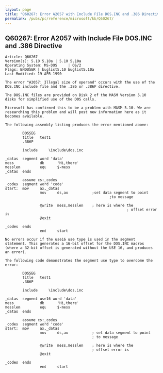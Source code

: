 ```yaml
---
layout: page
title: "Q60267: Error A2057 with Include File DOS.INC and .386 Directive"
permalink: /pubs/pc/reference/microsoft/kb/Q60267/
---
```


## Q60267: Error A2057 with Include File DOS.INC and .386 Directive

	Article: Q60267
	Version(s): 5.10 5.10a | 5.10 5.10a
	Operating System: MS-DOS     | OS/2
	Flags: ENDUSER | buglist5.10 buglist5.10a
	Last Modified: 19-APR-1990
	
	The error "A2057: Illegal size of operand" occurs with the use of the
	DOS.INC include file and the .386 or .386P directive.
	
	The DOS.INC files are provided on Disk 2 of the MASM Version 5.10
	disks for simplified use of the DOS calls.
	
	Microsoft has confirmed this to be a problem with MASM 5.10. We are
	researching this problem and will post new information here as it
	becomes available.
	
	The following assembly listing produces the error mentioned above:
	
	        DOSSEG
	        title   test1
	        .386P
	
	        include     \include\dos.inc
	
	_datas  segment word 'data'
	mess            db      'Hi,there'
	messlen         equ     $-mess
	_datas  ends
	
	        assume cs:_codes
	_codes  segment word 'code'
	start:  mov     ax,_datas
	                mov     ds,ax           ;set data segment to point
	                                                ;to message
	
	                @write  mess,messlen    ; here is where the
	                                                        ; offset error is
	                @exit
	
	_codes  ends
	                end     start
	
	No errors occur if the use16 use type is used in the segment
	statement. This generates a 16-bit offset for the DOS.INC macros
	(where a 32-bit offset is generated without the USE 16, and produces
	an error).
	
	The following code demonstrates the segment use type to overcome the
	error:
	
	        DOSSEG
	        title   test1
	        .386P
	
	        include     \include\dos.inc
	
	_datas  segment use16 word 'data'
	mess            db      'Hi,there'
	messlen         equ     $-mess
	_datas  ends
	
	        assume cs:_codes
	_codes  segment word 'code'
	start:  mov     ax,_datas
	                mov     ds,ax           ; set data segment to point
	                                        ; to message
	
	                @write  mess,messlen    ; here is where the
	                                        ; offset error is
	                @exit
	
	_codes  ends
	                end     start
